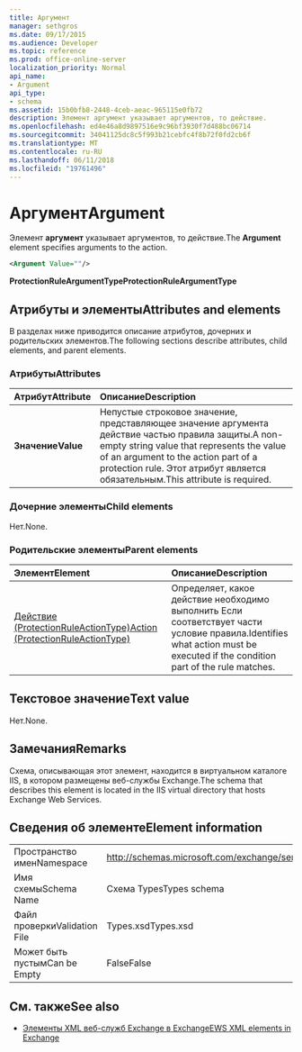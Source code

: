 ```yaml
---
title: Аргумент
manager: sethgros
ms.date: 09/17/2015
ms.audience: Developer
ms.topic: reference
ms.prod: office-online-server
localization_priority: Normal
api_name:
- Argument
api_type:
- schema
ms.assetid: 15b0bfb8-2448-4ceb-aeac-965115e0fb72
description: Элемент аргумент указывает аргументов, то действие.
ms.openlocfilehash: ed4e46a8d9897516e9c96bf3930f7d488bc06714
ms.sourcegitcommit: 34041125dc8c5f993b21cebfc4f8b72f0fd2cb6f
ms.translationtype: MT
ms.contentlocale: ru-RU
ms.lasthandoff: 06/11/2018
ms.locfileid: "19761496"
---
```

# <a name="argument"></a><span data-ttu-id="35062-103">Аргумент</span><span class="sxs-lookup"><span data-stu-id="35062-103">Argument</span></span>

<span data-ttu-id="35062-104">Элемент **аргумент** указывает аргументов, то действие.</span><span class="sxs-lookup"><span data-stu-id="35062-104">The **Argument** element specifies arguments to the action.</span></span> 
  
```xml
<Argument Value=""/>
```

 <span data-ttu-id="35062-105">**ProtectionRuleArgumentType**</span><span class="sxs-lookup"><span data-stu-id="35062-105">**ProtectionRuleArgumentType**</span></span>
## <a name="attributes-and-elements"></a><span data-ttu-id="35062-106">Атрибуты и элементы</span><span class="sxs-lookup"><span data-stu-id="35062-106">Attributes and elements</span></span>

<span data-ttu-id="35062-107">В разделах ниже приводится описание атрибутов, дочерних и родительских элементов.</span><span class="sxs-lookup"><span data-stu-id="35062-107">The following sections describe attributes, child elements, and parent elements.</span></span>
  
### <a name="attributes"></a><span data-ttu-id="35062-108">Атрибуты</span><span class="sxs-lookup"><span data-stu-id="35062-108">Attributes</span></span>

|<span data-ttu-id="35062-109">**Атрибут**</span><span class="sxs-lookup"><span data-stu-id="35062-109">**Attribute**</span></span>|<span data-ttu-id="35062-110">**Описание**</span><span class="sxs-lookup"><span data-stu-id="35062-110">**Description**</span></span>|
|:-----|:-----|
|<span data-ttu-id="35062-111">**Значение**</span><span class="sxs-lookup"><span data-stu-id="35062-111">**Value**</span></span> <br/> |<span data-ttu-id="35062-112">Непустые строковое значение, представляющее значение аргумента действие частью правила защиты.</span><span class="sxs-lookup"><span data-stu-id="35062-112">A non-empty string value that represents the value of an argument to the action part of a protection rule.</span></span> <span data-ttu-id="35062-113">Этот атрибут является обязательным.</span><span class="sxs-lookup"><span data-stu-id="35062-113">This attribute is required.</span></span>  <br/> |
   
### <a name="child-elements"></a><span data-ttu-id="35062-114">Дочерние элементы</span><span class="sxs-lookup"><span data-stu-id="35062-114">Child elements</span></span>

<span data-ttu-id="35062-115">Нет.</span><span class="sxs-lookup"><span data-stu-id="35062-115">None.</span></span>
  
### <a name="parent-elements"></a><span data-ttu-id="35062-116">Родительские элементы</span><span class="sxs-lookup"><span data-stu-id="35062-116">Parent elements</span></span>

|<span data-ttu-id="35062-117">**Элемент**</span><span class="sxs-lookup"><span data-stu-id="35062-117">**Element**</span></span>|<span data-ttu-id="35062-118">**Описание**</span><span class="sxs-lookup"><span data-stu-id="35062-118">**Description**</span></span>|
|:-----|:-----|
|[<span data-ttu-id="35062-119">Действие (ProtectionRuleActionType)</span><span class="sxs-lookup"><span data-stu-id="35062-119">Action (ProtectionRuleActionType)</span></span>](action-protectionruleactiontype.md) <br/> |<span data-ttu-id="35062-120">Определяет, какое действие необходимо выполнить Если соответствует части условие правила.</span><span class="sxs-lookup"><span data-stu-id="35062-120">Identifies what action must be executed if the condition part of the rule matches.</span></span>  <br/> |
   
## <a name="text-value"></a><span data-ttu-id="35062-121">Текстовое значение</span><span class="sxs-lookup"><span data-stu-id="35062-121">Text value</span></span>

<span data-ttu-id="35062-122">Нет.</span><span class="sxs-lookup"><span data-stu-id="35062-122">None.</span></span>
  
## <a name="remarks"></a><span data-ttu-id="35062-123">Замечания</span><span class="sxs-lookup"><span data-stu-id="35062-123">Remarks</span></span>

<span data-ttu-id="35062-124">Схема, описывающая этот элемент, находится в виртуальном каталоге IIS, в котором размещены веб-службы Exchange.</span><span class="sxs-lookup"><span data-stu-id="35062-124">The schema that describes this element is located in the IIS virtual directory that hosts Exchange Web Services.</span></span>
  
## <a name="element-information"></a><span data-ttu-id="35062-125">Сведения об элементе</span><span class="sxs-lookup"><span data-stu-id="35062-125">Element information</span></span>

|||
|:-----|:-----|
|<span data-ttu-id="35062-126">Пространство имен</span><span class="sxs-lookup"><span data-stu-id="35062-126">Namespace</span></span>  <br/> |http://schemas.microsoft.com/exchange/services/2006/types  <br/> |
|<span data-ttu-id="35062-127">Имя схемы</span><span class="sxs-lookup"><span data-stu-id="35062-127">Schema Name</span></span>  <br/> |<span data-ttu-id="35062-128">Схема Types</span><span class="sxs-lookup"><span data-stu-id="35062-128">Types schema</span></span>  <br/> |
|<span data-ttu-id="35062-129">Файл проверки</span><span class="sxs-lookup"><span data-stu-id="35062-129">Validation File</span></span>  <br/> |<span data-ttu-id="35062-130">Types.xsd</span><span class="sxs-lookup"><span data-stu-id="35062-130">Types.xsd</span></span>  <br/> |
|<span data-ttu-id="35062-131">Может быть пустым</span><span class="sxs-lookup"><span data-stu-id="35062-131">Can be Empty</span></span>  <br/> |<span data-ttu-id="35062-132">False</span><span class="sxs-lookup"><span data-stu-id="35062-132">False</span></span>  <br/> |
   
## <a name="see-also"></a><span data-ttu-id="35062-133">См. также</span><span class="sxs-lookup"><span data-stu-id="35062-133">See also</span></span>

- [<span data-ttu-id="35062-134">Элементы XML веб-служб Exchange в Exchange</span><span class="sxs-lookup"><span data-stu-id="35062-134">EWS XML elements in Exchange</span></span>](ews-xml-elements-in-exchange.md)

